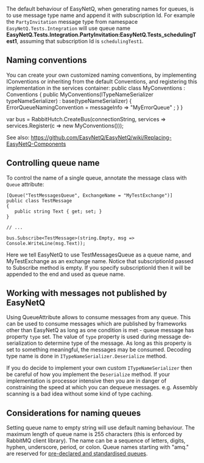 The default behaviour of EasyNetQ, when generating names for queues, is to use message type name and append it with subscription Id. For example the `PartyInvitation` message type from namespace `EasyNetQ.Tests.Integration` will use queue name **EasyNetQ.Tests.Integration.PartyInvitation:EasyNetQ.Tests_schedulingTest1**, assuming that subscription Id is 
`schedulingTest1`.

## Naming conventions
You can create your own customized naming conventions, by implementing IConventions or inheriting from the default Conventions, and registering this implementation in the services container:
public class MyConventions : Conventions
{
   public MyConventions(ITypeNameSerializer typeNameSerializer) : base(typeNameSerializer)
   {
      ErrorQueueNamingConvention = messageInfo => "MyErrorQueue" ;
   }
}

var bus = RabbitHutch.CreateBus(connectionString, services => services.Register(c => new MyConventions()));

See also:
https://github.com/EasyNetQ/EasyNetQ/wiki/Replacing-EasyNetQ-Components


## Controlling queue name

To control the name of a single queue, annotate the message class with `Queue` attribute:

	[Queue("TestMessagesQueue", ExchangeName = "MyTestExchange")]
    public class TestMessage
    {
	   public string Text { get; set; }
    }
	
	// ...
	
	bus.Subscribe<TestMessage>(string.Empty, msg => Console.WriteLine(msg.Text));

Here we tell EasyNetQ to use TestMessagesQueue as a queue name, and MyTestExchange as an exchange name. Notice that subscriptionId passed to Subscribe method is empty. If you specify subscriptionId then it will be appended to the end and used as queue name.


## Working with messages not published by EasyNetQ

Using QueueAttribute allows to consume messages from any queue. This can be used to consume messages which are published by frameworks other than EasyNetQ as long as one condition is met - queue message has property `type` set. The value of `type` property is used during message de-serialization to determine type of the message. As long as this property is set to something meaningful, the messages may be consumed. Decoding type name is done in `ITypeNameSerializer.Deserialize` method.

If you do decide to implement your own custom `ITypeNameSerializer` then be careful of how you implement the `Deserialize` method. If your implementation is processor intensive then you are in danger of constraining the speed at which you can dequeue messages. e.g. Assembly scanning is a bad idea without some kind of type caching.

## Considerations for naming queues

Setting queue name to empty string will use default naming behaviour. The maximum length of queue name is 255 characters (this is enforced by RabbitMQ client library). The name can be a sequence of letters, digits, hyphen, underscore, period, or colon. 
Queue names starting with "amq." are reserved for [pre-declared and standardised queues]("https://www.rabbitmq.com/amqp-0-9-1-reference.html#queue.declare.queue").
